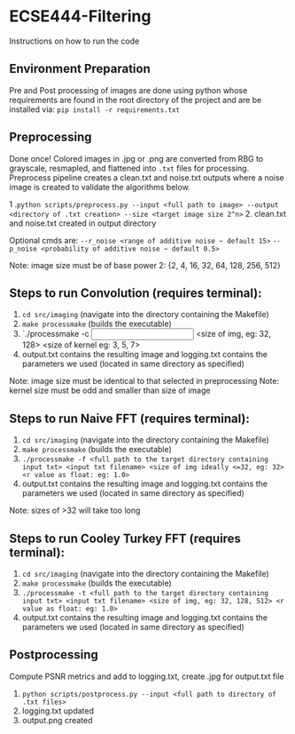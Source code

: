 # ECSE444-Filtering

Instructions on how to run the code

## Environment Preparation
Pre and Post processing of images are done using python whose requirements are found in the root directory of the project and are be installed via:
`pip install -r requirements.txt` 


## Preprocessing
Done once! Colored images in .jpg or .png are converted from RBG to grayscale, resmapled, and flattened into `.txt` files for processing. Preprocess pipeline creates a clean.txt and noise.txt outputs where a noise image is created to validate the algorithms below.

1 .`python scripts/preprocess.py --input <full path to image> --output <directory of .txt creation> --size <target image size 2^n>`
2. clean.txt and noise.txt created in output directory

Optional cmds are:
`--r_noise <range of additive noise ~ default 15>`
`--p_noise <probability of additive noise ~ default 0.5>`

Note: image size must be of base power 2: {2, 4, 16, 32, 64, 128, 256, 512}


## Steps to run Convolution (requires terminal):
1. `cd src/imaging` (navigate into the directory containing the Makefile)
2. `make processmake` (builds the executable)
3. `./processmake -c <full path to the target directory containing input txt> <input txt filename> <size of img, eg: 32, 128> <sigma of kernel as float> <size of kernel eg: 3, 5, 7>
4. output.txt contains the resulting image and logging.txt contains the parameters we used (located in same directory as specified)

Note: image size must be identical to that selected in preprocessing
Note: kernel size must be odd and smaller than size of image


## Steps to run Naive FFT (requires terminal):
1. `cd src/imaging` (navigate into the directory containing the Makefile)
2. `make processmake` (builds the executable)
3. `./processmake -f <full path to the target directory containing input txt> <input txt filename> <size of img ideally <=32, eg: 32> <r value as float: eg: 1.0>`
4. output.txt contains the resulting image and logging.txt contains the parameters we used (located in same directory as specified)

Note: sizes of >32 will take too long


## Steps to run Cooley Turkey FFT (requires terminal):
1. `cd src/imaging` (navigate into the directory containing the Makefile)
2. `make processmake` (builds the executable)
3. `./processmake -t <full path to the target directory containing input txt> <input txt filename> <size of img, eg: 32, 128, 512> <r value as float: eg: 1.0>`
4. output.txt contains the resulting image and logging.txt contains the parameters we used (located in same directory as specified)

## Postprocessing
Compute PSNR metrics and add to logging.txt, create .jpg for output.txt file

1. `python scripts/postprocess.py --input <full path to directory of .txt files>`
2. logging.txt updated
3. output.png created 

